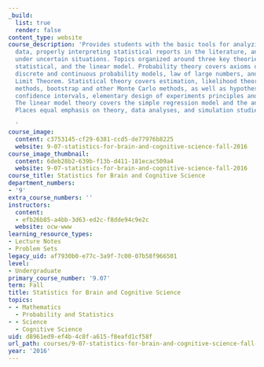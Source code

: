 ```yaml
---
_build:
  list: true
  render: false
content_type: website
course_description: 'Provides students with the basic tools for analyzing experimental
  data, properly interpreting statistical reports in the literature, and reasoning
  under uncertain situations. Topics organized around three key theories: Probability,
  statistical, and the linear model. Probability theory covers axioms of probability,
  discrete and continuous probability models, law of large numbers, and the Central
  Limit Theorem. Statistical theory covers estimation, likelihood theory, Bayesian
  methods, bootstrap and other Monte Carlo methods, as well as hypothesis testing,
  confidence intervals, elementary design of experiments principles and goodness-of-fit.
  The linear model theory covers the simple regression model and the analysis of variance.
  Places equal emphasis on theory, data analyses, and simulation studies.

  '
course_image:
  content: c3753145-cf29-6381-ccd5-de77976b8225
  website: 9-07-statistics-for-brain-and-cognitive-science-fall-2016
course_image_thumbnail:
  content: 6deb28b2-639b-f13b-d411-181ecac509a4
  website: 9-07-statistics-for-brain-and-cognitive-science-fall-2016
course_title: Statistics for Brain and Cognitive Science
department_numbers:
- '9'
extra_course_numbers: ''
instructors:
  content:
  - efb26b85-a4bb-3d63-ed2c-f8dde94c9e2c
  website: ocw-www
learning_resource_types:
- Lecture Notes
- Problem Sets
legacy_uid: af7930b0-e77c-3a9f-7c00-07b58f966501
level:
- Undergraduate
primary_course_number: '9.07'
term: Fall
title: Statistics for Brain and Cognitive Science
topics:
- - Mathematics
  - Probability and Statistics
- - Science
  - Cognitive Science
uid: d8961ed9-ef4b-4c8f-a615-f8eafd1cf58f
url_path: courses/9-07-statistics-for-brain-and-cognitive-science-fall-2016
year: '2016'
---
```

